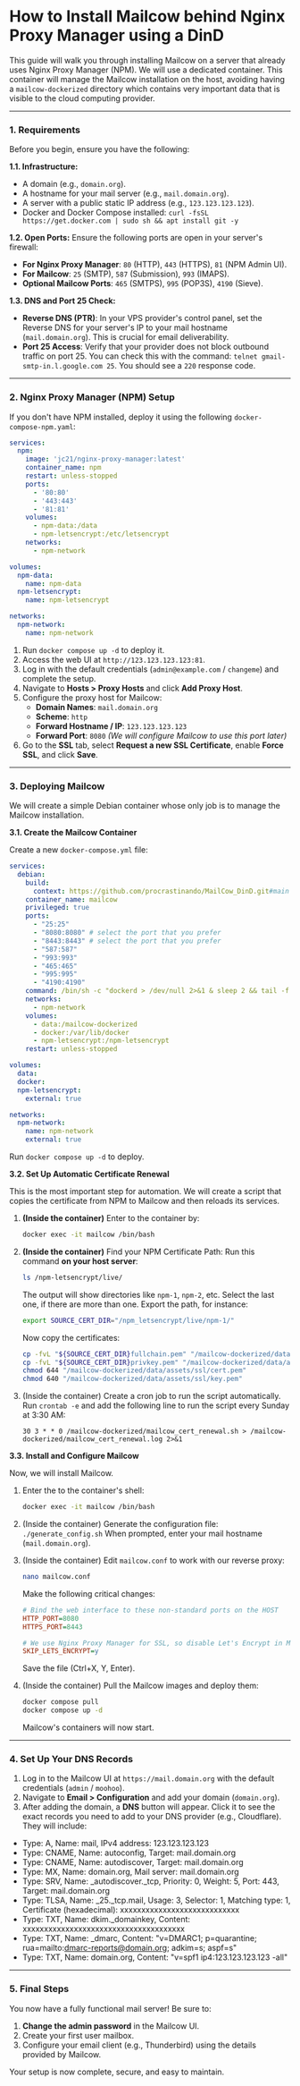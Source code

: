 # How to Install Mailcow behind Nginx Proxy Manager using a DinD

This guide will walk you through installing Mailcow on a server that already uses Nginx Proxy Manager (NPM). We will use a dedicated container. This container will manage the Mailcow installation on the host, avoiding having a `mailcow-dockerized` directory which contains very important data that is visible to the cloud computing provider.

---

### 1. Requirements

Before you begin, ensure you have the following:

**1.1. Infrastructure:**
*   A domain (e.g., `domain.org`).
*   A hostname for your mail server (e.g., `mail.domain.org`).
*   A server with a public static IP address (e.g., `123.123.123.123`).
*   Docker and Docker Compose installed: `curl -fsSL https://get.docker.com | sudo sh && apt install git -y`

**1.2. Open Ports:**
Ensure the following ports are open in your server's firewall:
*   **For Nginx Proxy Manager**: `80` (HTTP), `443` (HTTPS), `81` (NPM Admin UI).
*   **For Mailcow**: `25` (SMTP), `587` (Submission), `993` (IMAPS).
*   **Optional Mailcow Ports**: `465` (SMTPS), `995` (POP3S), `4190` (Sieve).

**1.3. DNS and Port 25 Check:**
*   **Reverse DNS (PTR)**: In your VPS provider's control panel, set the Reverse DNS for your server's IP to your mail hostname (`mail.domain.org`). This is crucial for email deliverability.
*   **Port 25 Access**: Verify that your provider does not block outbound traffic on port 25. You can check this with the command: `telnet gmail-smtp-in.l.google.com 25`. You should see a `220` response code.

---

### 2. Nginx Proxy Manager (NPM) Setup

If you don't have NPM installed, deploy it using the following `docker-compose-npm.yaml`:

```yaml
services:
  npm:
    image: 'jc21/nginx-proxy-manager:latest'
    container_name: npm
    restart: unless-stopped
    ports:
      - '80:80'
      - '443:443'
      - '81:81'
    volumes:
      - npm-data:/data
      - npm-letsencrypt:/etc/letsencrypt
    networks:
      - npm-network

volumes:
  npm-data:
    name: npm-data
  npm-letsencrypt:
    name: npm-letsencrypt

networks:
  npm-network:
    name: npm-network
```

1.  Run `docker compose up -d` to deploy it.
2.  Access the web UI at `http://123.123.123.123:81`.
3.  Log in with the default credentials (`admin@example.com` / `changeme`) and complete the setup.
4.  Navigate to **Hosts > Proxy Hosts** and click **Add Proxy Host**.
5.  Configure the proxy host for Mailcow:
    *   **Domain Names**: `mail.domain.org`
    *   **Scheme**: `http`
    *   **Forward Hostname / IP**: `123.123.123.123`
    *   **Forward Port**: `8080` *(We will configure Mailcow to use this port later)*
6.  Go to the **SSL** tab, select **Request a new SSL Certificate**, enable **Force SSL**, and click **Save**.

---

### 3. Deploying Mailcow

We will create a simple Debian container whose only job is to manage the Mailcow installation.

**3.1. Create the Mailcow Container**

Create a new `docker-compose.yml` file:

```yaml
services:
  debian:
    build:
      context: https://github.com/procrastinando/MailCow_DinD.git#main
    container_name: mailcow
    privileged: true
    ports:
      - "25:25"
      - "8080:8080" # select the port that you prefer
      - "8443:8443" # select the port that you prefer
      - "587:587"
      - "993:993"
      - "465:465"
      - "995:995"
      - "4190:4190"
    command: /bin/sh -c "dockerd > /dev/null 2>&1 & sleep 2 && tail -f /dev/null"
    networks:
      - npm-network
    volumes:
      - data:/mailcow-dockerized
      - docker:/var/lib/docker
      - npm-letsencrypt:/npm-letsencrypt
    restart: unless-stopped

volumes:
  data:
  docker:
  npm-letsencrypt:
    external: true

networks:
  npm-network:
    name: npm-network
    external: true
```

Run `docker compose up -d` to deploy.

**3.2. Set Up Automatic Certificate Renewal**

This is the most important step for automation. We will create a script that copies the certificate from NPM to Mailcow and then reloads its services.

1.  **(Inside the container)** Enter to the container by:
    ```bash
    docker exec -it mailcow /bin/bash
    ```
2.  **(Inside the container)** Find your NPM Certificate Path: Run this command **on your host server**:
    ```bash
    ls /npm-letsencrypt/live/
    ```
    The output will show directories like `npm-1`, `npm-2`, etc. Select the last one, if there are more than one. Export the path, for instance:
    ```bash
    export SOURCE_CERT_DIR="/npm_letsencrypt/live/npm-1/"
    ```
    Now copy the certificates:
    ```bash
    cp -fvL "${SOURCE_CERT_DIR}fullchain.pem" "/mailcow-dockerized/data/assets/ssl/cert.pem"
    cp -fvL "${SOURCE_CERT_DIR}privkey.pem" "/mailcow-dockerized/data/assets/ssl/key.pem"
    chmod 644 "/mailcow-dockerized/data/assets/ssl/cert.pem"
    chmod 640 "/mailcow-dockerized/data/assets/ssl/key.pem"
    ```
3.  (Inside the container) Create a cron job to run the script automatically. Run `crontab -e` and add the following line to run the script every Sunday at 3:30 AM:
    ```crontab
    30 3 * * 0 /mailcow-dockerized/mailcow_cert_renewal.sh > /mailcow-dockerized/mailcow_cert_renewal.log 2>&1
    ```

**3.3. Install and Configure Mailcow**

Now, we will install Mailcow.

1.  Enter the to the container's shell:
    ```bash
    docker exec -it mailcow /bin/bash
    ```
2.  (Inside the container) Generate the configuration file: `./generate_config.sh` When prompted, enter your mail hostname (`mail.domain.org`).

3.  (Inside the container) Edit `mailcow.conf` to work with our reverse proxy:
    ```bash
    nano mailcow.conf
    ```
    Make the following critical changes:
    ```ini
    # Bind the web interface to these non-standard ports on the HOST
    HTTP_PORT=8080
    HTTPS_PORT=8443

    # We use Nginx Proxy Manager for SSL, so disable Let's Encrypt in Mailcow
    SKIP_LETS_ENCRYPT=y
    ```
    Save the file (Ctrl+X, Y, Enter).

4.  (Inside the container) Pull the Mailcow images and deploy them:
    ```bash
    docker compose pull
    docker compose up -d
    ```
    Mailcow's containers will now start.

---

### 4. Set Up Your DNS Records

1.  Log in to the Mailcow UI at `https://mail.domain.org` with the default credentials (`admin` / `moohoo`).
2.  Navigate to **Email > Configuration** and add your domain (`domain.org`).
3.  After adding the domain, a **DNS** button will appear. Click it to see the exact records you need to add to your DNS provider (e.g., Cloudflare). They will include:
  - Type: A, Name: mail, IPv4 address: 123.123.123.123
  - Type: CNAME, Name: autoconfig, Target: mail.domain.org
  - Type: CNAME, Name: autodiscover, Target: mail.domain.org
  - Type: MX, Name: domain.org, Mail server: mail.domain.org
  - Type: SRV, Name: _autodiscover._tcp, Priority: 0, Weight: 5, Port: 443, Target: mail.domain.org
  - Type: TLSA, Name: _25._tcp.mail, Usage: 3, Selector: 1, Matching type: 1, Certificate (hexadecimal): xxxxxxxxxxxxxxxxxxxxxxxxxxxx
  - Type: TXT, Name: dkim._domainkey, Content: xxxxxxxxxxxxxxxxxxxxxxxxxxxxxxxxxxxxxx
  - Type: TXT, Name: _dmarc, Content: "v=DMARC1; p=quarantine; rua=mailto:dmarc-reports@domain.org; adkim=s; aspf=s"
  - Type: TXT, Name: domain.org, Content: "v=spf1 ip4:123.123.123.123 -all"

---

### 5. Final Steps

You now have a fully functional mail server! Be sure to:
1.  **Change the admin password** in the Mailcow UI.
2.  Create your first user mailbox.
3.  Configure your email client (e.g., Thunderbird) using the details provided by Mailcow.

Your setup is now complete, secure, and easy to maintain.
